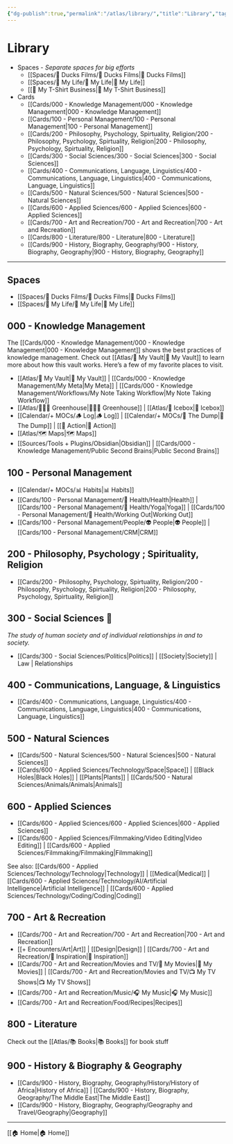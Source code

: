 ```yaml
---
{"dg-publish":true,"permalink":"/atlas/library/","title":"Library","tags":["🗺️"]}
---
```



# Library

- Spaces - *Separate spaces for big efforts*
	- [[Spaces/🦆 Ducks Films/🦆 Ducks Films\|🦆 Ducks Films]]
	- [[Spaces/🤘 My Life/🤘 My Life\|🤘 My Life]]
	- [[👕 My T-Shirt Business\|👕 My T-Shirt Business]]
- Cards
	- [[Cards/000 - Knowledge Management/000 - Knowledge Management\|000 - Knowledge Management]]
	- [[Cards/100 - Personal Management/100 - Personal Management\|100 - Personal Management]]
	- [[Cards/200 - Philosophy, Psychology, Spirtuality, Religion/200 - Philosophy, Psychology, Spirtuality, Religion\|200 - Philosophy, Psychology, Spirtuality, Religion]]
	- [[Cards/300 - Social Sciences/300 - Social Sciences\|300 - Social Sciences]]
	- [[Cards/400 - Communications, Language, Linguistics/400 - Communications, Language, Linguistics\|400 - Communications, Language, Linguistics]]
	- [[Cards/500 - Natural Sciences/500 - Natural Sciences\|500 - Natural Sciences]]
	- [[Cards/600 - Applied Sciences/600 - Applied Sciences\|600 - Applied Sciences]]
	- [[Cards/700 - Art and Recreation/700 - Art and Recreation\|700 - Art and Recreation]]
	- [[Cards/800 - Literature/800 - Literature\|800 - Literature]]
	- [[Cards/900 - History, Biography, Geography/900 - History, Biography, Geography\|900 - History, Biography, Geography]]

---

## Spaces
- [[Spaces/🦆 Ducks Films/🦆 Ducks Films\|🦆 Ducks Films]]
- [[Spaces/🤘 My Life/🤘 My Life\|🤘 My Life]]

## 000 - Knowledge Management
The [[Cards/000 - Knowledge Management/000 - Knowledge Management\|000 - Knowledge Management]] shows the best practices of knowledge management. Check out [[Atlas/🧠 My Vault\|🧠 My Vault]] to learn more about how this vault works. Here’s a few of my favorite places to visit.

- [[Atlas/🧠 My Vault\|🧠 My Vault]] | [[Cards/000 - Knowledge Management/My Meta\|My Meta]] | [[Cards/000 - Knowledge Management/Workflows/My Note Taking Workflow\|My Note Taking Workflow]] 
- [[Atlas/👨🏻‍🌾 Greenhouse\|👨🏻‍🌾 Greenhouse]] | [[Atlas/🧊 Icebox\|🧊 Icebox]]
- [[Calendar/+ MOCs/🪵 Log\|🪵 Log]] | [[Calendar/+ MOCs/🔗 The Dump\|🔗 The Dump]] | [[🏹 Action\|🏹 Action]]
- [[Atlas/🗺 Maps\|🗺 Maps]] 
- [[Sources/Tools + Plugins/Obsidian\|Obsidian]] | [[Cards/000 - Knowledge Management/Public Second Brains\|Public Second Brains]]

## 100 - Personal Management

- [[Calendar/+ MOCs/📊 Habits\|📊 Habits]]
- [[Cards/100 - Personal Management/💪 Health/Health\|Health]] | [[Cards/100 - Personal Management/💪 Health/Yoga\|Yoga]] | [[Cards/100 - Personal Management/💪 Health/Working Out\|Working Out]]
- [[Cards/100 - Personal Management/People/👽 People\|👽 People]] | [[Cards/100 - Personal Management/CRM\|CRM]]

## 200 - Philosophy, Psychology ; Spirituality, Religion

- [[Cards/200 - Philosophy, Psychology, Spirtuality, Religion/200 - Philosophy, Psychology, Spirtuality, Religion\|200 - Philosophy, Psychology, Spirtuality, Religion]]

## 300 - Social Sciences 👥
*The study of human society and of individual relationships in and to society.*

- [[Cards/300 - Social Sciences/Politics\|Politics]] | [[Society\|Society]] | Law | Relationships

## 400 - Communications, Language, & Linguistics

- [[Cards/400 - Communications, Language, Linguistics/400 - Communications, Language, Linguistics\|400 - Communications, Language, Linguistics]]

## 500 - Natural Sciences

- [[Cards/500 - Natural Sciences/500 - Natural Sciences\|500 - Natural Sciences]]
- [[Cards/600 - Applied Sciences/Technology/Space\|Space]] | [[Black Holes\|Black Holes]] | [[Plants\|Plants]] | [[Cards/500 - Natural Sciences/Animals/Animals\|Animals]]

## 600 - Applied Sciences

- [[Cards/600 - Applied Sciences/600 - Applied Sciences\|600 - Applied Sciences]]
- [[Cards/600 - Applied Sciences/Filmmaking/Video Editing\|Video Editing]] | [[Cards/600 - Applied Sciences/Filmmaking/Filmmaking\|Filmmaking]]

See also: [[Cards/600 - Applied Sciences/Technology/Technology\|Technology]] | [[Medical\|Medical]] | [[Cards/600 - Applied Sciences/Technology/AI/Artificial Intelligence\|Artificial Intelligence]] | [[Cards/600 - Applied Sciences/Technology/Coding/Coding\|Coding]]

## 700 - Art & Recreation

- [[Cards/700 - Art and Recreation/700 - Art and Recreation\|700 - Art and Recreation]]
- [[+ Encounters/Art\|Art]] | [[Design\|Design]] | [[Cards/700 - Art and Recreation/🎨 Inspiration\|🎨 Inspiration]]
- [[Cards/700 - Art and Recreation/Movies and TV/🍿 My Movies\|🍿 My Movies]] |  [[Cards/700 - Art and Recreation/Movies and TV/📺 My TV Shows\|📺 My TV Shows]]
- [[Cards/700 - Art and Recreation/Music/🎧 My Music\|🎧 My Music]]
- [[Cards/700 - Art and Recreation/Food/Recipes\|Recipes]]

## 800 - Literature

Check out the [[Atlas/📚 Books\|📚 Books]] for book stuff

## 900 - History & Biography & Geography

- [[Cards/900 - History, Biography, Geography/History/History of Africa\|History of Africa]] | [[Cards/900 - History, Biography, Geography/The Middle East\|The Middle East]]
- [[Cards/900 - History, Biography, Geography/Geography and Travel/Geography\|Geography]]

---
[[🏠 Home\|🏠 Home]]
